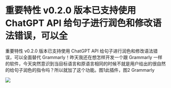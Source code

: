 # 重要特性 v0.2.0 版本已支持使用 ChatGPT API 给句子进行润色和修改语法错误，可以全 
 重要特性 v0.2.0 版本已支持使用 ChatGPT API 给句子进行润色和修改语法错误，可以全面替代 Grammarly！昨天我还在想怎样开发一个跟 Grammarly 一样的软件，今天突然意识到当目标语言和原语言相同的时候不就是用户给出的很自然的给句子润色的指令吗？所以就加了这个功能。图1此插件，图2 Grammarly 
 
 ![]( https://pbs.twimg.com/media/FqRQwv9aIAU5R1X?format=jpg )